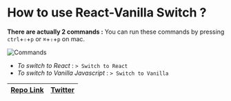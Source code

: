# How to use React-Vanilla Switch ?

**There are actually 2 commands :**
You can run these commands by pressing `ctrl`+`⇧`+`p` or `⌘`+`⇧`+`p` on mac.

![Commands](https://i.imgur.com/Te12AUU.png)

- *To switch to React* : `> Switch to React`
- *To switch to Vanilla Javascript* : `> Switch to Vanilla`

| [Repo Link](https://github.com/baptistedph/react-vanilla-switch/) |  [Twitter](https://twitter.com/baptistedph/)|
|--|--|
